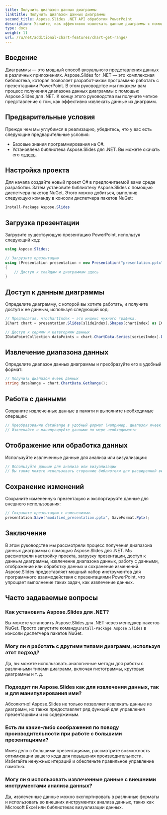 ```yaml
---
title: Получить диапазон данных диаграммы
linktitle: Получить диапазон данных диаграммы
second_title: Aspose.Slides .NET API обработки PowerPoint
description: Узнайте, как эффективно извлекать данные диаграммы с помощью Aspose.Slides для .NET. Пошаговое руководство с примерами кода и часто задаваемыми вопросами.
type: docs
weight: 11
url: /ru/net/additional-chart-features/chart-get-range/
---
```


## Введение
Диаграммы — это мощный способ визуального представления данных в различных приложениях. Aspose.Slides for .NET — это комплексная библиотека, которая позволяет разработчикам программно работать с презентациями PowerPoint. В этом руководстве мы покажем вам процесс получения диапазона данных диаграммы с помощью Aspose.Slides для .NET. К концу этого руководства вы получите четкое представление о том, как эффективно извлекать данные из диаграмм.

## Предварительные условия
Прежде чем мы углубимся в реализацию, убедитесь, что у вас есть следующие предварительные условия:

- Базовые знания программирования на C#.
-  Установлена библиотека Aspose.Slides для .NET. Вы можете скачать его с[здесь](https://releases.aspose.com/slides/net).

## Настройка проекта
Для начала создайте новый проект C# в предпочитаемой вами среде разработки. Затем установите библиотеку Aspose.Slides с помощью диспетчера пакетов NuGet. Этого можно добиться, выполнив следующую команду в консоли диспетчера пакетов NuGet:

```csharp
Install-Package Aspose.Slides
```

## Загрузка презентации
Загрузите существующую презентацию PowerPoint, используя следующий код:

```csharp
using Aspose.Slides;

// Загрузите презентацию
using (Presentation presentation = new Presentation("presentation.pptx"))
{
    // Доступ к слайдам и диаграммам здесь
}
```

## Доступ к данным диаграммы
Определите диаграмму, с которой вы хотите работать, и получите доступ к ее данным, используя следующий код:

```csharp
// Предполагая, чтоchartIndex — это индекс нужного графика.
IChart chart = presentation.Slides[slideIndex].Shapes[chartIndex] as IChart;

// Доступ к сериям и категориям данных
IDataPointCollection dataPoints = chart.ChartData.Series[seriesIndex].DataPoints;
```

## Извлечение диапазона данных
Определите диапазон данных диаграммы и преобразуйте его в удобный формат:

```csharp
// Получить диапазон ячеек данных
string dataRange = chart.ChartData.GetRange();
```

## Работа с данными
Сохраните извлеченные данные в памяти и выполните необходимые операции:

```csharp
// Преобразование dataRange в удобный формат (например, диапазон ячеек Excel)
// Извлекайте и манипулируйте данными по мере необходимости
```

## Отображение или обработка данных
Используйте извлеченные данные для анализа или визуализации:

```csharp
// Используйте данные для анализа или визуализации
// Вы также можете использовать сторонние библиотеки для расширенной визуализации.
```

## Сохранение изменений
Сохраните измененную презентацию и экспортируйте данные для внешнего использования:

```csharp
// Сохраните презентацию с изменениями.
presentation.Save("modified_presentation.pptx", SaveFormat.Pptx);
```

## Заключение
В этом руководстве мы рассмотрели процесс получения диапазона данных диаграммы с помощью Aspose.Slides для .NET. Мы рассмотрели настройку проекта, загрузку презентации, доступ к данным диаграммы, извлечение диапазона данных, работу с данными, отображение или обработку данных и сохранение изменений. Aspose.Slides предоставляет мощный набор инструментов для программного взаимодействия с презентациями PowerPoint, что упрощает выполнение таких задач, как извлечение данных.

## Часто задаваемые вопросы

### Как установить Aspose.Slides для .NET?

 Вы можете установить Aspose.Slides для .NET через менеджер пакетов NuGet. Просто запустите команду`Install-Package Aspose.Slides` в консоли диспетчера пакетов NuGet.

### Могу ли я работать с другими типами диаграмм, используя этот подход?

Да, вы можете использовать аналогичные методы для работы с различными типами диаграмм, включая гистограммы, круговые диаграммы и т. д.

### Подходит ли Aspose.Slides как для извлечения данных, так и для манипулирования ими?

Абсолютно! Aspose.Slides не только позволяет извлекать данные из диаграмм, но также предоставляет ряд функций для управления презентациями и их содержимым.

### Есть ли какие-либо соображения по поводу производительности при работе с большими презентациями?

Имея дело с большими презентациями, рассмотрите возможность оптимизации вашего кода для повышения производительности. Избегайте ненужных итераций и обеспечьте правильное управление памятью.

### Могу ли я использовать извлеченные данные с внешними инструментами анализа данных?

Да, извлеченные данные можно экспортировать в различные форматы и использовать во внешних инструментах анализа данных, таких как Microsoft Excel или библиотеках визуализации данных.
